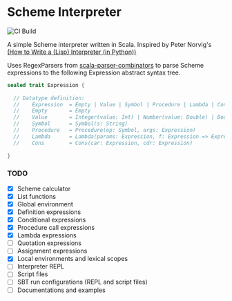# Scheme Interpreter
![CI Build](https://github.com/hsm7/scheme-interpreter/actions/workflows/sbt.yml/badge.svg)

A simple Scheme interpreter written in Scala. Inspired by Peter Norvig's [(How to Write a (Lisp) Interpreter (in Python))](https://norvig.com/lispy.html)

Uses RegexParsers from [scala-parser-combinators](https://github.com/scala/scala-parser-combinators) to parse Scheme expressions
to the following Expression abstract syntax tree.

```scala
sealed trait Expression {
  
  // Datatype definition:
  //    Expression  = Empty | Value | Symbol | Procedure | Lambda | Cons
  //    Empty       = Empty
  //    Value       = Integer(value: Int) | Number(value: Double) | Bool(value: Boolean) | Str(value: String)
  //    Symbol      = Symbol(s: String)
  //    Procedure   = Procedure(op: Symbol, args: Expression)
  //    Lambda      = Lambda(params: Expression, f: Expression => Expression)
  //    Cons        = Cons(car: Expression, cdr: Expression)
  
}
```

### TODO
- [x] Scheme calculator
- [x] List functions
- [x] Global environment
- [x] Definition expressions
- [x] Conditional expressions
- [x] Procedure call expressions
- [x] Lambda expressions
- [ ] Quotation expressions
- [ ] Assignment expressions
- [x] Local environments and lexical scopes
- [ ] Interpreter REPL
- [ ] Script files
- [ ] SBT run configurations (REPL and script files)
- [ ] Documentations and examples